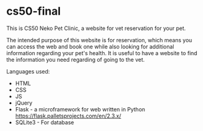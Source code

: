 # cs50-final
This is CS50 
Neko Pet Clinic, a website for vet reservation for your pet.

The intended purpose of this website is for reservation, which means you can access the web and book one while also looking for additional information regarding your pet's health. It is useful to have a website to find the information you need regarding of going to the vet. 

Languages used:
* HTML
* CSS
* JS
* jQuery 
* Flask - a microframework for web written in Python https://flask.palletsprojects.com/en/2.3.x/
* SQLite3 - For database 

